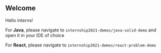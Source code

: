 ## Welcome
Hello interns!

For **Java**, please navigate to
`internship2021-demos/java-solid-demo` and open it in your IDE of choice

For **React**, please navigate to
`internship2021-demos/react-problem-demo`

